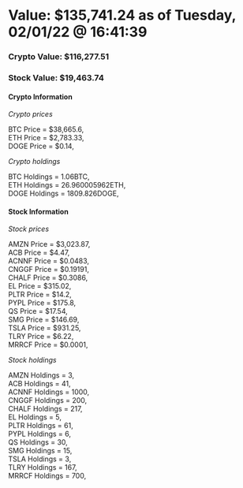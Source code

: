 # Value: $135,741.24 as of Tuesday, 02/01/22 @ 16:41:39 

### Crypto Value: $116,277.51

### Stock Value: $19,463.74

#### Crypto Information 
*Crypto prices* 

BTC Price = $38,665.6,  
ETH Price = $2,783.33,  
DOGE Price = $0.14,  


*Crypto holdings* 

BTC Holdings = 1.06BTC,  
ETH Holdings = 26.960005962ETH,  
DOGE Holdings = 1809.826DOGE,  


#### Stock Information 

*Stock prices* 

AMZN Price = $3,023.87,  
ACB Price = $4.47,  
ACNNF Price = $0.0483,  
CNGGF Price = $0.19191,  
CHALF Price = $0.3086,  
EL Price = $315.02,  
PLTR Price = $14.2,  
PYPL Price = $175.8,  
QS Price = $17.54,  
SMG Price = $146.69,  
TSLA Price = $931.25,  
TLRY Price = $6.22,  
MRRCF Price = $0.0001,  


*Stock holdings* 

AMZN Holdings = 3,  
ACB Holdings = 41,  
ACNNF Holdings = 1000,  
CNGGF Holdings = 200,  
CHALF Holdings = 217,  
EL Holdings = 5,  
PLTR Holdings = 61,  
PYPL Holdings = 6,  
QS Holdings = 30,  
SMG Holdings = 15,  
TSLA Holdings = 3,  
TLRY Holdings = 167,  
MRRCF Holdings = 700,  


